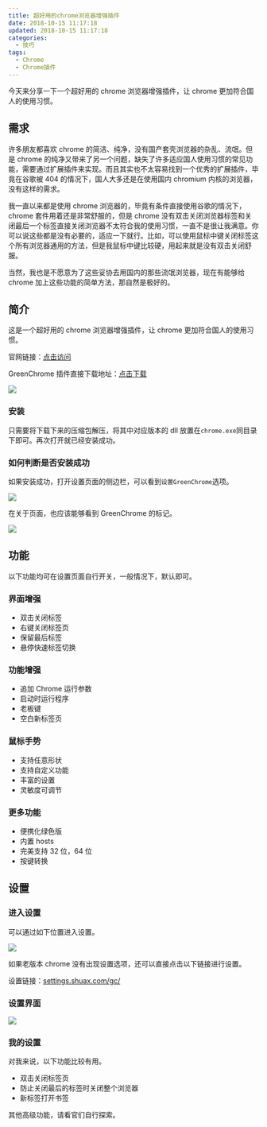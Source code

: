 ```yaml
---
title: 超好用的chrome浏览器增强插件
date: 2018-10-15 11:17:18
updated: 2018-10-15 11:17:18
categories:
  - 技巧
tags:
  - Chrome
  - Chrome插件
---
```


今天来分享一下一个超好用的 chrome 浏览器增强插件，让 chrome 更加符合国人的使用习惯。

<!--more-->

## 需求

许多朋友都喜欢 chrome 的简洁、纯净，没有国产套壳浏览器的杂乱、流氓。但是 chrome 的纯净又带来了另一个问题，缺失了许多适应国人使用习惯的常见功能，需要通过扩展插件来实现。而且其实也不太容易找到一个优秀的扩展插件，毕竟在谷歌被 404 的情况下，国人大多还是在使用国内 chromium 内核的浏览器，没有这样的需求。

我一直以来都是使用 chrome 浏览器的，毕竟有条件直接使用谷歌的情况下，chrome 套件用着还是非常舒服的，但是 chrome 没有双击关闭浏览器标签和关闭最后一个标签直接关闭浏览器不太符合我的使用习惯，一直不是很让我满意。你可以说这些都是没有必要的，适应一下就行。比如，可以使用鼠标中键关闭标签这个所有浏览器通用的方法，但是我鼠标中键比较硬，用起来就是没有双击关闭舒服。

当然，我也是不愿意为了这些妥协去用国内的那些流氓浏览器，现在有能够给 chrome 加上这些功能的简单方法，那自然是极好的。

## 简介

这是一个超好用的 chrome 浏览器增强插件，让 chrome 更加符合国人的使用习惯。

官网链接：[点击访问](https://shuax.com/portfolio/greenchrome/)

GreenChrome 插件直接下载地址：[点击下载](https://shuax.com/gc)

![](https://img.iszy.xyz/20190318220055.png)

### 安装

只需要将下载下来的压缩包解压，将其中对应版本的 dll 放置在`chrome.exe`同目录下即可。再次打开就已经安装成功。

### 如何判断是否安装成功

如果安装成功，打开设置页面的侧边栏，可以看到`设置GreenChrome`选项。

![](https://img.iszy.xyz/20190318220120.png)

在关于页面，也应该能够看到 GreenChrome 的标记。

![](https://img.iszy.xyz/20190318220132.png)

## 功能

以下功能均可在设置页面自行开关，一般情况下，默认即可。

### 界面增强

- 双击关闭标签
- 右键关闭标签页
- 保留最后标签
- 悬停快速标签切换

### 功能增强

- 追加 Chrome 运行参数
- 启动时运行程序
- 老板键
- 空白新标签页

### 鼠标手势

- 支持任意形状
- 支持自定义功能
- 丰富的设置
- 灵敏度可调节

### 更多功能

- 便携化绿色版
- 内置 hosts
- 完美支持 32 位，64 位
- 按键转换

## 设置

### 进入设置

可以通过如下位置进入设置。

![](https://img.iszy.xyz/20190318220144.png)

如果老版本 chrome 没有出现设置选项，还可以直接点击以下链接进行设置。

设置链接：[settings.shuax.com/gc/](http://settings.shuax.com/gc/)

### 设置界面

![](https://img.iszy.xyz/20190318220157.png)

### 我的设置

对我来说，以下功能比较有用。

- 双击关闭标签页
- 防止关闭最后的标签时关闭整个浏览器
- 新标签打开书签

其他高级功能，请看官们自行探索。
